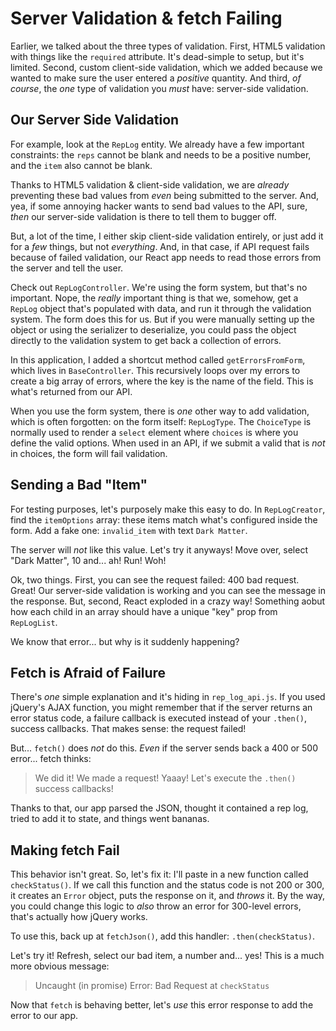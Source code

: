 # Server Validation & fetch Failing

Earlier, we talked about the three types of validation. First, HTML5 validation
with things like the `required` attribute. It's dead-simple to setup, but it's
limited. Second, custom client-side validation, which we added because we wanted
to make sure the user entered a *positive* quantity. And third, *of course*, the
*one* type of validation you *must* have: server-side validation.

## Our Server Side Validation

For example, look at the `RepLog` entity. We already have a few important constraints:
the `reps` cannot be blank and needs to be a positive number, and the `item` also
cannot be blank.

Thanks to HTML5 validation & client-side validation, we are *already* preventing
these bad values from *even* being submitted to the server. And, yea, if some
annoying hacker wants to send bad values to the API, sure, *then* our server-side
validation is there to tell them to bugger off.

But, a lot of the time, I either skip client-side validation entirely, or just add
it for a *few* things, but not *everything*. And, in that case, if API request
fails because of failed validation, our React app needs to read those errors from
the server and tell the user.

Check out `RepLogController`. We're using the form system, but that's no important.
Nope, the *really* important thing is that we, somehow, get a `RepLog` object that's
populated with data, and run it through the validation system. The form does this
for us. But if you were manually setting up the object or using the serializer to
deserialize, you could pass the object directly to the validation system to get
back a collection of errors.

In this application, I added a shortcut method called `getErrorsFromForm`, which
lives in `BaseController`. This recursively loops over my errors to create a big
array of errors, where the key is the name of the field. This is what's returned
from our API.

When you use the form system, there is *one* other way to add validation, which
is often forgotten: on the form itself: `RepLogType`. The `ChoiceType` is normally
used to render a `select` element where `choices` is where you define the valid
options. When used in an API, if we submit a valid that is *not* in choices, the
form will fail validation.

## Sending a Bad "Item"

For testing purposes, let's purposely make this easy to do. In `RepLogCreator`,
find the `itemOptions` array: these items match what's configured inside the form.
Add a fake one: `invalid_item` with text `Dark Matter`.

The server will *not* like this value. Let's try it anyways! Move over, select
"Dark Matter", 10 and... ah! Run! Woh!

Ok, two things. First, you can see the request failed: 400 bad request. Great!
Our server-side validation is working and you can see the message in the response.
But, second, React exploded in a crazy way! Something aobut how each child in an
array should have a unique "key" prop from `RepLogList`.

We know that error... but why is it suddenly happening?

## Fetch is Afraid of Failure

There's *one* simple explanation and it's hiding in `rep_log_api.js`. If you used
jQuery's AJAX function, you might remember that if the server returns an error
status code, a failure callback is executed instead of your `.then()`, success
callbacks. That makes sense: the request failed!

But... `fetch()` does *not* do this. *Even* if the server sends back a 400 or 500
error... fetch thinks:

> We did it! We made a request! Yaaay! Let's execute the `.then()` success callbacks!

Thanks to that, our app parsed the JSON, thought it contained a rep log, tried to
add it to state, and things went bananas.

## Making fetch Fail

This behavior isn't great. So, let's fix it: I'll paste in a new function called
`checkStatus()`. If we call this function and the status code is not 200 or 300,
it creates an `Error` object, puts the response on it, and *throws* it. By the way,
you could change this logic to *also* throw an error for 300-level errors, that's
actually how jQuery works.

To use this, back up at `fetchJson()`, add this handler: `.then(checkStatus)`.

Let's try it! Refresh, select our bad item, a number and... yes! This is a much
more obvious message:
 
> Uncaught (in promise) Error: Bad Request at `checkStatus`

Now that `fetch` is behaving better, let's *use* this error response to add the
error to our app.